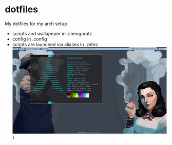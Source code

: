 # dotfiles
My dotfiles for my arch setup
- scripts and wallapeper in .sheogoratz
- config in .config
- scripts are launched via aliases in .zshrc
![Alt text](Screenshot.jpg?raw=true "Desktop Screenshot"))
